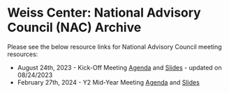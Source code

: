 # Weiss Center: National Advisory Council (NAC) Archive
Please see the below resource links for National Advisory Council meeting resources:
 - August 24th, 2023 - Kick-Off Meeting [Agenda](https://github.com/WeissCenter/nac/raw/main/NAC-Kickoff-Agenda_082423.docx) and [Slides](https://github.com/WeissCenter/nac/raw/main/NAC-Kickoff_082423.pptx) - updated on 08/24/2023
- February 27th, 2024 - Y2 Mid-Year Meeting [Agenda]() and [Slides]()
